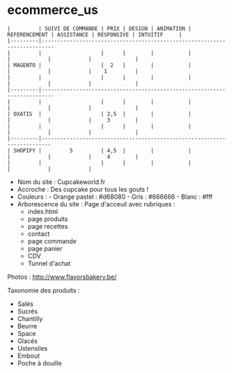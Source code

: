 # ecommerce_us



    |         | SUIVI DE COMMANDE | PRIX | DESIGN | ANIMATION | REFERENCEMENT | ASSISTANCE | RESPONSIVE | INTUITIF     | 
    |---------|--------------------------------------------------------------------------     
    |         |                   |      |        |           |               |            |            |              |
    | MAGENTO |                   |  2   |        |           |               |            |            |    1         |
    |         |                   |      |        |           |               |            |            |              |
    |---------|--------------------------------------------------------------------------
    |         |                   |      |        |           |               |            |            |              |
    | OXATIS  |                   | 2,5  |        |           |               |            |            |     3        |
    |         |                   |      |        |           |               |            |            |              |
    |---------|-------------------------------------------------------------------------
    | SHOPIFY |         5         | 4,5  |        |           |               |            |            |     4        |
    |         |                   |      |        |           |               |            |            |          
    
    
- Nom du site : Cupcakeworld.fr
- Accroche : Des cupcake pour tous les gouts !
- Couleurs : - Orange pastel : #d68080
             - Gris : #666666
             - Blanc : #fff
- Arborescence du site : Page d'acceuil avec rubriques :
  - index.html
  - page produits
  - page recettes
  - contact
  - page commande
  - page panier
  - CDV 
  - Tunnel d'achat 
  
Photos : http://www.flavorsbakery.be/
  
Taxonomie des produits : 
  - Salés
  - Sucrés
  - Chantilly
  - Beurre
  - Space
  - Glacés
  - Ustensiles
  - Embout
  - Poche à douille
